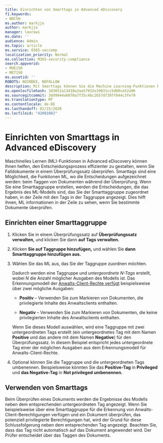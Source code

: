 ```yaml
---
title: Einrichten von Smarttags in Advanced eDiscovery
f1.keywords:
- NOCSH
ms.author: markjjo
author: markjjo
manager: laurawi
ms.date: ''
audience: Admin
ms.topic: article
ms.service: O365-seccomp
localization_priority: Normal
ms.collection: M365-security-compliance
search.appverid:
- MOE150
- MET150
ms.assetid: ''
ROBOTS: NOINDEX, NOFOLLOW
description: Mit Smarttags können Sie die Machine Learning-Funktionen beim Überprüfen von Inhalten in einem Advanced eDiscovery anwenden. Verwenden Sie Smarttaggruppen, um die Ergebnisse von Machine-Learning-Erkennungsmodellen wie dem Anwalts-Client-Berechtigungsmodell anzeigen zu können.
ms.openlocfilehash: 3d3852a13410a3aa57932e19031cc5d00ce52a96
ms.sourcegitcommit: 3dd9944a6070a7f35c4bc2b57df397f844c3fe79
ms.translationtype: MT
ms.contentlocale: de-DE
ms.lasthandoff: 02/15/2020
ms.locfileid: "42081082"
---
```

# <a name="set-up-smart-tags-in-advanced-ediscovery"></a>Einrichten von Smarttags in Advanced eDiscovery

Maschinelles Lernen (ML)-Funktionen in Advanced eDiscovery können Ihnen helfen, den Entscheidungsprozess effizienter zu gestalten, wenn Sie Falldokumente in einem Überprüfungssatz überprüfen. Smarttags sind eine Möglichkeit, die Funktionen ML, wo die Entscheidungen aufgezeichnet werden: beim Taggen von Dokumenten während der Überprüfung. Wenn Sie eine Smarttaggruppe erstellen, werden die Entscheidungen, die das Ergebnis des ML-Modells sind, das Sie der Smarttaggruppe zugeordnet haben, in der Zeile mit den Tags in der Taggruppe angezeigt. Dies hilft ihnen, ML informationen in der Zeile zu sehen, wenn Sie bestimmte Dokumente überprüfen.

## <a name="how-to-set-up-a-smart-tag-group"></a>Einrichten einer Smarttaggruppe

1. Klicken Sie in einem Überprüfungssatz auf **Überprüfungssatz verwalten,** und klicken Sie dann **auf Tags verwalten.**

2. Klicken **Sie auf Taggruppe hinzufügen,** und wählen Sie **dann Smarttaggruppe hinzufügen aus.**

3. Wählen Sie das ML aus, das Sie der Taggruppe zuordnen möchten.
    
   Dadurch werden eine Taggruppe und *untergeordnete N-Tags* erstellt, wobei *N* die Anzahl möglicher Ausgaben des Modells ist. Das Erkennungsmodell der [Anwalts-Client-Rechte verfügt](attorney-privilege-detection.md) beispielsweise über zwei mögliche Ausgaben: 

   - **Positiv** – Verwenden Sie zum Markieren von Dokumenten, die privilegierte Inhalte des Anwaltsclients enthalten.
   
   - **Negativ** – Verwenden Sie zum Markieren von Dokumenten, die keine privilegierten Inhalte des Anwaltsclients enthalten.
    
    Wenn Sie dieses Modell auswählen, wird eine Taggruppe mit zwei untergeordneten Tags erstellt (ein untergeordnetes Tag mit dem Namen **Positive** und das andere mit dem Namen **Negative**) für den Überprüfungssatz. In diesem Beispiel entspricht jedes untergeordnete Tag einer der möglichen Ausgaben aus dem Erkennungsmodell für Anwalts-Client-Rechte.

4. Optional können Sie die Taggruppe und die untergeordneten Tags umbenennen. Beispielsweise könnten Sie das **Positive-Tag** in **Privileged** und **das Negative-Tag** in **Not privileged umbenennen.**

## <a name="how-to-use-smart-tags"></a>Verwenden von Smarttags

Beim Überprüfen eines Dokuments werden die Ergebnisse des Modells neben dem entsprechenden untergeordneten Tag angezeigt. Wenn Sie beispielsweise über eine Smarttaggruppe für die Erkennung von Anwalts-Client-Berechtigungen verfügen und ein Dokument überprüfen, das potenziell privilegierte Berechtigungen hat, wird der Grund für diese Schlussfolgerung neben dem entsprechenden Tag angezeigt. Beachten Sie, dass das Tag nicht automatisch auf das Dokument angewendet wird. Der Prüfer entscheidet über das Taggen des Dokuments.

